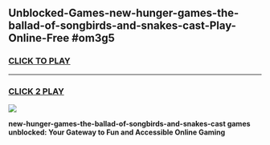 
## Unblocked-Games-new-hunger-games-the-ballad-of-songbirds-and-snakes-cast-Play-Online-Free #om3g5
<h3>
<a href="https://us.freeplayer.one?title=new-hunger-games-the-ballad-of-songbirds-and-snakes-cast&ref=10M">CLICK TO PLAY</a></h3>
<hr>

<h3>
<a href="https://us.freeplayer.one?title=new-hunger-games-the-ballad-of-songbirds-and-snakes-cast&ref=10M">CLICK 2 PLAY</a>
  
</h3>

<a href="https://us.freeplayer.one?title=new-hunger-games-the-ballad-of-songbirds-and-snakes-cast&ref=10M"><img src="https://clearcache.store/games.png"></a>


**new-hunger-games-the-ballad-of-songbirds-and-snakes-cast games unblocked: Your Gateway to Fun and Accessible Online Gaming**
